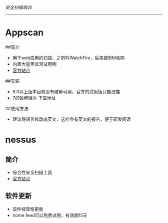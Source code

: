 *安全扫描培训*

----
# Appscan
##简介
* 用于web应用的扫描，之前叫WatchFire，后来被IBM收购
* 内置大量黑盒测试用例
* [官方站点](http://www.ibm.com/developerworks/cn/rational/products/appscan/)

##安装
* 8.0以上版本目前没有破解可用，官方的试用版只能扫描 
* 7的破解版本 [下载地址](http://blog.sina.com.cn/s/blog_506ed9e60100w5p4.html)

##使用方法
* 建议将语言修改成英文，这样会有英文的报告，便于研发阅读

# nessus
## 简介
* 综合性安全扫描工具
* [官方站点](http://www.tenable.com/products/nessus)

## 软件更新
* 软件经常性更新
* home feed可以免费试用，有效期15天